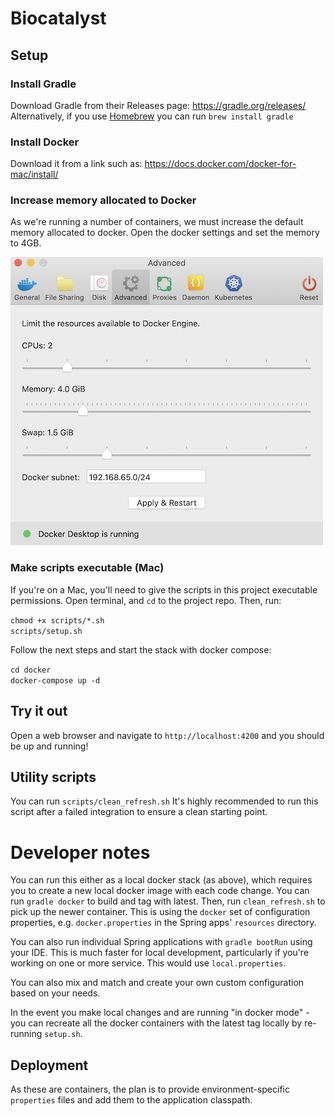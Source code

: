 # Biocatalyst

## Setup
### Install Gradle
Download Gradle from their Releases page: https://gradle.org/releases/
Alternatively, if you use [Homebrew](https://brew.sh) you can run `brew install gradle`

### Install Docker
Download it from a link such as:
https://docs.docker.com/docker-for-mac/install/

### Increase memory allocated to Docker
As we're running a number of containers, we must increase the default memory allocated to docker. Open the docker settings and set the memory to 4GB.

![alt text](docs/increase_docker_memory.png "Increase Docker memory in settings")

### Make scripts executable (Mac)
If you're on a Mac, you'll need to give the scripts in this project executable permissions. Open terminal, and `cd` to the project repo. Then, run:  

`chmod +x scripts/*.sh`  
`scripts/setup.sh`  
  

Follow the next steps and start the stack with docker compose:  

`cd docker`  
`docker-compose up -d`  

## Try it out
Open a web browser and navigate to `http://localhost:4200` and you should be up and running!


## Utility scripts
You can run `scripts/clean_refresh.sh` It's highly recommended to run this script after a failed integration to ensure a clean starting point.


# Developer notes
You can run this either as a local docker stack (as above), which requires you to create a new local docker image with each code change. You can run `gradle docker` to build and tag with latest. Then, run `clean_refresh.sh` to pick up the newer container. This is using the `docker` set of configuration properties, e.g. `docker.properties` in the Spring apps' `resources` directory.

You can also run individual Spring applications with `gradle bootRun` using your IDE. This is much faster for local development, particularly if you're working on one or more service. This would use `local.properties`.

You can also mix and match and create your own custom configuration based on your needs.

In the event you make local changes and are running "in docker mode" - you can recreate all the docker containers with the latest tag locally by re-running `setup.sh`.


## Deployment
As these are containers, the plan is to provide environment-specific `properties` files and add them to the application classpath.
